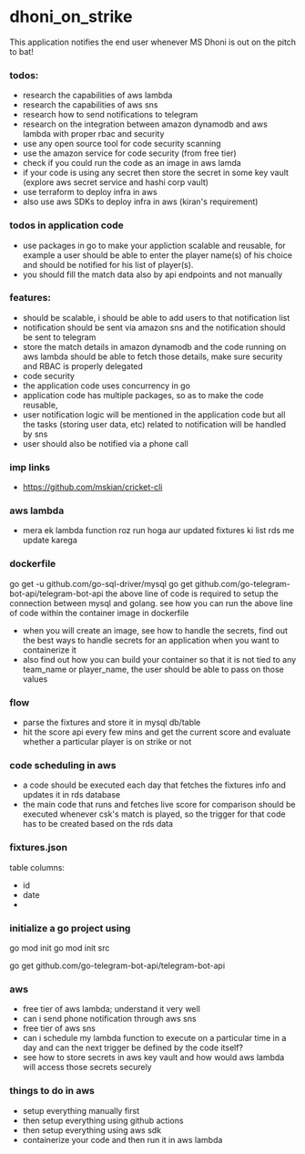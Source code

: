 # dhoni_on_strike
This application notifies the end user whenever MS Dhoni is out on the pitch to bat!


### todos:
- research the capabilities of aws lambda
- research the capabilities of aws sns
- research how to send notifications to telegram
- research on the integration between amazon dynamodb and aws lambda with proper rbac and security
- use any open source tool for code security scanning 
- use the amazon service for code security (from free tier)
- check if you could run the code as an image in aws lamda
- if your code is using any secret then store the secret in some key vault (explore aws secret service and hashi corp vault)
- use terraform to deploy infra in aws
- also use aws SDKs to deploy infra in aws (kiran's requirement)

### todos in application code
- use packages in go to make your appliction scalable and reusable, for example a user should be able to enter the player name(s) of his choice and should be notified for his list of player(s). 
- you should fill the match data also by api endpoints and not manually


### features:
- should be scalable, i should be able to add users to that notification list
- notification should be sent via amazon sns and the notification should be sent to telegram
- store the match details in amazon dynamodb and the code running on aws lambda should be able to fetch those details, make sure security and RBAC is properly delegated
- code security
- the application code uses concurrency in go
- application code has multiple packages, so as to make the code reusable, 
- user notification logic will be mentioned in the application code but all the tasks (storing user data, etc) related to notification will be handled by sns
- user should also be notified via a phone call



### imp links
- https://github.com/mskian/cricket-cli


### aws lambda
- mera ek lambda function roz run hoga aur updated fixtures ki list rds me update karega


### dockerfile

go get -u github.com/go-sql-driver/mysql
go get github.com/go-telegram-bot-api/telegram-bot-api
the above line of code is required to setup the connection between mysql and golang. see how you can run the above line of code within the container image in dockerfile
- when you will create an image, see how to handle the secrets, find out the best ways to handle secrets for an application when you want to containerize it
- also find out how you can build your container so that it is not tied to any team_name or player_name, the user should be able to pass on those values



### flow 
- parse the fixtures and store it in mysql db/table
- hit the score api every few mins and get the current score and evaluate whether a particular player is on strike or not


### code scheduling in aws
- a code should be executed each day that fetches the fixtures info and updates it in rds database
- the main code that runs and fetches live score for comparison should be executed whenever csk's match is played, so the trigger for that code has to be created based on the rds data

### fixtures.json

table columns:
- id
- date
- 



### initialize a go project using
go mod init <module-name>
go mod init src

go get github.com/go-telegram-bot-api/telegram-bot-api

### aws 

- free tier of aws lambda; understand it very well
- can i send phone notification through aws sns
- free tier of aws sns
- can i schedule my lambda function to execute on a particular time in a day and can the next trigger be defined by the code itself?
- see how to store secrets in aws key vault and how would aws lambda will access those secrets securely

### things to do in aws
- setup everything manually first
- then setup everything using github actions
- then setup everything using aws sdk
- containerize your code and then run it in aws lambda